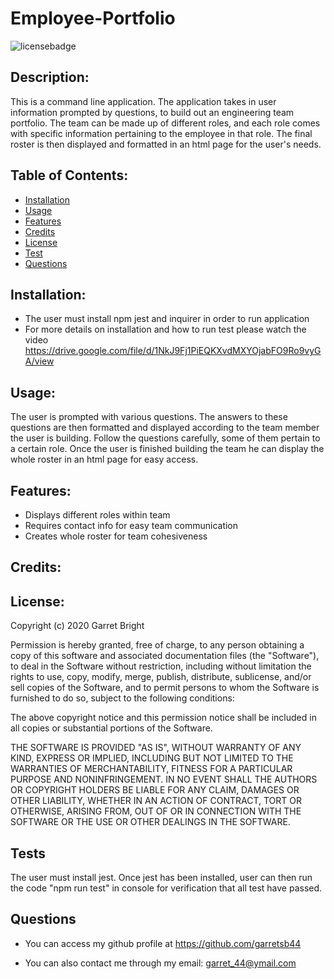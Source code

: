 # Employee-Portfolio

![licensebadge](https://img.shields.io/badge/license-MIT-brightgreen)

## Description:

This is a command line application.  The application takes in user information prompted by questions, to build out an engineering team portfolio. The team can be made up of different roles, and each role comes with specific information pertaining to the employee in that role. The final roster is then displayed and formatted in an html page for the user's needs.
  

## Table of Contents:

- [Installation](#installation)
- [Usage](#usage) 
- [Features](#features)
- [Credits](#credits)
- [License](#license)
- [Test](#test) 
- [Questions](#questions)

## Installation:

- The user must install npm jest and inquirer in order to run application
- For more details on installation and how to run test please watch the video https://drive.google.com/file/d/1NkJ9Fj1PiEQKXvdMXYOjabFO9Ro9vyGA/view

## Usage:

The user is prompted with various questions.  The answers to these questions are then formatted and displayed according to the team member the user is building. Follow the questions carefully, some of them pertain to a certain role. Once the user is finished building the team he can display the whole roster in an html page for easy access.   

## Features:

* Displays different roles within team
* Requires contact info for easy team communication
* Creates whole roster for team cohesiveness

## Credits:


## License:

Copyright (c) 2020 Garret Bright

Permission is hereby granted, free of charge, to any person obtaining a copy
of this software and associated documentation files (the "Software"), to deal
in the Software without restriction, including without limitation the rights
to use, copy, modify, merge, publish, distribute, sublicense, and/or sell
copies of the Software, and to permit persons to whom the Software is
furnished to do so, subject to the following conditions:

The above copyright notice and this permission notice shall be included in all
copies or substantial portions of the Software.

THE SOFTWARE IS PROVIDED "AS IS", WITHOUT WARRANTY OF ANY KIND, EXPRESS OR
IMPLIED, INCLUDING BUT NOT LIMITED TO THE WARRANTIES OF MERCHANTABILITY,
FITNESS FOR A PARTICULAR PURPOSE AND NONINFRINGEMENT. IN NO EVENT SHALL THE
AUTHORS OR COPYRIGHT HOLDERS BE LIABLE FOR ANY CLAIM, DAMAGES OR OTHER
LIABILITY, WHETHER IN AN ACTION OF CONTRACT, TORT OR OTHERWISE, ARISING FROM,
OUT OF OR IN CONNECTION WITH THE SOFTWARE OR THE USE OR OTHER DEALINGS IN THE
SOFTWARE. 


## Tests

The user must install jest.  Once jest has been installed, user can then run the code "npm run test" in console for verification that all test have passed.


## Questions 

- You can access my github profile at https://github.com/garretsb44

- You can also contact me through my email: garret_44@ymail.com
